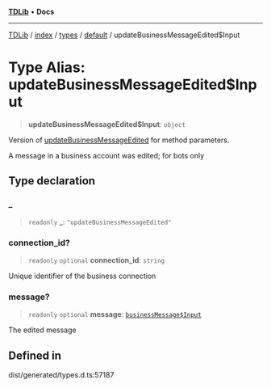 [**TDLib**](../../../../../../README.md) • **Docs**

***

[TDLib](../../../../../../modules.md) / [index](../../../../../README.md) / [types](../../../README.md) / [default](../README.md) / updateBusinessMessageEdited$Input

# Type Alias: updateBusinessMessageEdited$Input

> **updateBusinessMessageEdited$Input**: `object`

Version of [updateBusinessMessageEdited](updateBusinessMessageEdited.md) for method parameters.

A message in a business account was edited; for bots only

## Type declaration

### \_

> `readonly` **\_**: `"updateBusinessMessageEdited"`

### connection\_id?

> `readonly` `optional` **connection\_id**: `string`

Unique identifier of the business connection

### message?

> `readonly` `optional` **message**: [`businessMessage$Input`](businessMessage$Input-1.md)

The edited message

## Defined in

dist/generated/types.d.ts:57187
